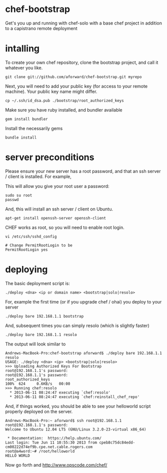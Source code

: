 chef-bootstrap
==============

Get's you up and running with chef-solo with a base chef project in addition to a capistrano remote deployment

intalling
==============

To create your own chef repository, clone the bootstrap project, and call it whatever you like.

```
git clone git://github.com/aforward/chef-bootstrap.git myrepo
```

Next, you will need to add your public key (for access to your remote machine).  Your public key name might differ.

```
cp ~/.ssh/id_dsa.pub ./bootstrap/root_authorized_keys
```

Make sure you have ruby installed, and bundler available

```
gem install bundler
```

Install the necessarily gems

```
bundle install
```

server preconditions
==============

Please ensure your new server has a root password, and that an ssh server / client is installed.  For example,

This will allow you give your root user a password:

```
sudo su root
passwd
```

And, this will install an ssh server / client on Ubuntu.

```
apt-get install openssh-server openssh-client
```

CHEF works as root, so you will need to enable root login.
```
vi /etc/ssh/sshd_config

# Change PermitRootLogin to be
PermitRootLogin yes
```

deploying
==============

The basic deployment script is:

```
./deploy <dna> <ip or domain name> <bootstrap|solo|resolo>
```

For, example the first time (or if you upgrade chef / ohai) you deploy to your server

```
./deploy bare 192.168.1.1 bootstrap
```

And, subsequent times you can simply resolo (which is slightly faster)

```
./deploy bare 192.168.1.1 resolo
```

The output will look similar to

```
Andrews-MacBook-Pro:chef-bootstrap aforward$ ./deploy bare 192.168.1.1 resolo
USAGE: ./deploy <dna> <ip> <bootstrap|solo|resolo>
>>> Uploading Authorized Keys For Bootstrap
root@192.168.1.1's password: 
root@192.168.1.1's password: 
root_authorized_keys                                                                                                                                                                      100%  624     0.6KB/s   00:00    
>>> Running chef:resolo
  * 2013-06-11 08:24:47 executing `chef:resolo'
  * 2013-06-11 08:24:47 executing `chef:reinstall_chef_repo'
```

And, if things worked, you should be able to see your helloworld script properly deployed on the server.

```
Andrews-MacBook-Pro:~ aforward$ ssh root@192.168.1.1
root@192.168.1.1's password: 
Welcome to Ubuntu 12.04 LTS (GNU/Linux 3.2.0-23-virtual x86_64)

 * Documentation:  https://help.ubuntu.com/
Last login: Tue Jun 11 10:55:30 2013 from cpeb8c75dc84edd-cm00222d74ef9b.cpe.net.cable.rogers.com
root@a4word:~# /root/helloworld 
HELLO WORLD
```

Now go forth and http://www.opscode.com/chef/





